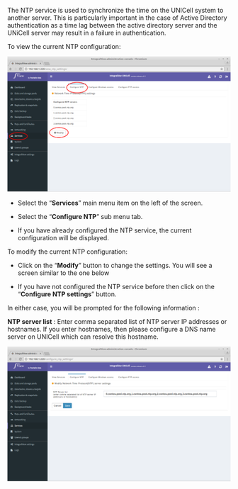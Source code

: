 
The NTP service is used to synchronize the time on the UNICell system to another server. This is particularly important in the case of Active Directory authentication as a time lag between the active directory server and the UNiCell server may result in a failure in authentication.

To view the current NTP configuration:

![Viewing NTP configuration](../img/view_ntp.png)

- Select the “**Services**” main menu item on the left of the screen.

- Select the “**Configure NTP**” sub menu tab.

- If you have already configured the NTP service, the current configuration will be displayed. 

To modify the current NTP configuration:


- Click on the “**Modify**” button to change the settings. You will see a screen similar to the one below

- If you have not configured the NTP service before then click on the “**Configure NTP settings**” button.


In either case, you will be prompted for the following information :

**NTP server list** : Enter comma separated list of NTP server IP addresses or hostnames. If you enter hostnames, then please configure a DNS name server on UNICell which can resolve this hostname. 

![Modifying NTP configuration](../img/modify_ntp.png)
